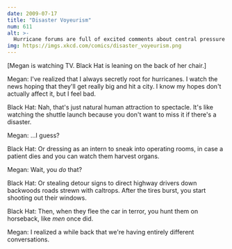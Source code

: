 ```yaml
---
date: 2009-07-17
title: "Disaster Voyeurism"
num: 611
alt: >-
  Hurricane forums are full of excited comments about central pressure and wind speed and comparisons to Camille and 1931 and 1938, with hastily-tacked-on notes about how it will be tragic if anyone dies and they hope it's a dud.
img: https://imgs.xkcd.com/comics/disaster_voyeurism.png
---
```

[Megan is watching TV. Black Hat is leaning on the back of her chair.]

Megan: I've realized that I always secretly root for hurricanes. I watch the news hoping that they'll get really big and hit a city. I know my hopes don't actually affect it, but I feel bad.

Black Hat: Nah, that's just natural human attraction to spectacle. It's like watching the shuttle launch because you don't want to miss it if there's a disaster.

Megan: ...I guess?

Black Hat: Or dressing as an intern to sneak into operating rooms, in case a patient dies and you can watch them harvest organs.

Megan: Wait, you *do* that?

Black Hat: Or stealing detour signs to direct highway drivers down backwoods roads strewn with caltrops. After the tires burst, you start shooting out their windows.

Black Hat: Then, when they flee the car in terror, you hunt them on horseback, like *men* once did.

Megan: I realized a while back that we're having entirely different conversations.